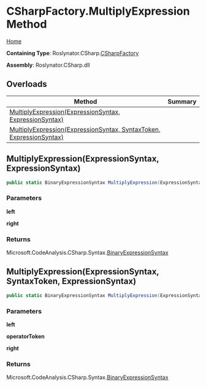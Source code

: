 <a name="_top"></a>

# CSharpFactory\.MultiplyExpression Method

[Home](../../../../README.md#_top)

**Containing Type**: Roslynator\.CSharp\.[CSharpFactory](../README.md#_top)

**Assembly**: Roslynator\.CSharp\.dll

## Overloads

| Method | Summary |
| ------ | ------- |
| [MultiplyExpression(ExpressionSyntax, ExpressionSyntax)](#Roslynator_CSharp_CSharpFactory_MultiplyExpression_Microsoft_CodeAnalysis_CSharp_Syntax_ExpressionSyntax_Microsoft_CodeAnalysis_CSharp_Syntax_ExpressionSyntax_) | |
| [MultiplyExpression(ExpressionSyntax, SyntaxToken, ExpressionSyntax)](#Roslynator_CSharp_CSharpFactory_MultiplyExpression_Microsoft_CodeAnalysis_CSharp_Syntax_ExpressionSyntax_Microsoft_CodeAnalysis_SyntaxToken_Microsoft_CodeAnalysis_CSharp_Syntax_ExpressionSyntax_) | |

## MultiplyExpression\(ExpressionSyntax, ExpressionSyntax\) <a name="Roslynator_CSharp_CSharpFactory_MultiplyExpression_Microsoft_CodeAnalysis_CSharp_Syntax_ExpressionSyntax_Microsoft_CodeAnalysis_CSharp_Syntax_ExpressionSyntax_"></a>

```csharp
public static BinaryExpressionSyntax MultiplyExpression(ExpressionSyntax left, ExpressionSyntax right)
```

### Parameters

**left**

**right**

### Returns

Microsoft\.CodeAnalysis\.CSharp\.Syntax\.[BinaryExpressionSyntax](https://docs.microsoft.com/en-us/dotnet/api/microsoft.codeanalysis.csharp.syntax.binaryexpressionsyntax)

## MultiplyExpression\(ExpressionSyntax, SyntaxToken, ExpressionSyntax\) <a name="Roslynator_CSharp_CSharpFactory_MultiplyExpression_Microsoft_CodeAnalysis_CSharp_Syntax_ExpressionSyntax_Microsoft_CodeAnalysis_SyntaxToken_Microsoft_CodeAnalysis_CSharp_Syntax_ExpressionSyntax_"></a>

```csharp
public static BinaryExpressionSyntax MultiplyExpression(ExpressionSyntax left, SyntaxToken operatorToken, ExpressionSyntax right)
```

### Parameters

**left**

**operatorToken**

**right**

### Returns

Microsoft\.CodeAnalysis\.CSharp\.Syntax\.[BinaryExpressionSyntax](https://docs.microsoft.com/en-us/dotnet/api/microsoft.codeanalysis.csharp.syntax.binaryexpressionsyntax)

